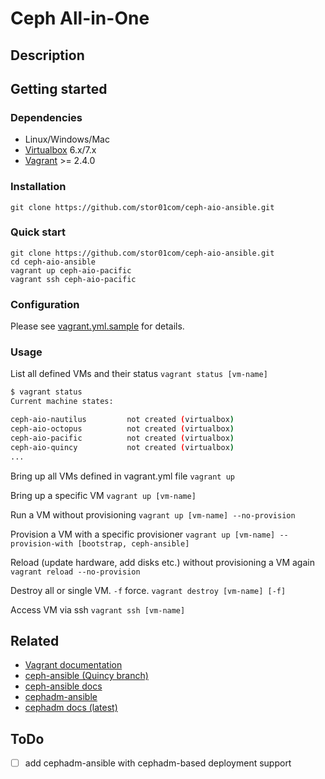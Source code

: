 # Ceph All-in-One

## Description

## Getting started

### Dependencies

* Linux/Windows/Mac
* [Virtualbox](https://www.virtualbox.org/wiki/Downloads) 6.x/7.x
* [Vagrant](https://developer.hashicorp.com/vagrant/install) >= 2.4.0

### Installation

```git clone https://github.com/stor01com/ceph-aio-ansible.git```

### Quick start

```
git clone https://github.com/stor01com/ceph-aio-ansible.git
cd ceph-aio-ansible
vagrant up ceph-aio-pacific
vagrant ssh ceph-aio-pacific
```


### Configuration

Please see [vagrant.yml.sample](vagrant.yml.sample) for details.

### Usage

List all defined VMs and their status
```vagrant status [vm-name]```

```bash
$ vagrant status
Current machine states:

ceph-aio-nautilus         not created (virtualbox)
ceph-aio-octopus          not created (virtualbox)
ceph-aio-pacific          not created (virtualbox)
ceph-aio-quincy           not created (virtualbox)
...
```

Bring up all VMs defined in vagrant.yml file
```vagrant up```

Bring up a specific VM
```vagrant up [vm-name]```

Run a VM without provisioning
```vagrant up [vm-name] --no-provision```

Provision a VM with a specific provisioner
```vagrant up [vm-name] --provision-with [bootstrap, ceph-ansible]```

Reload (update hardware, add disks etc.) without provisioning a VM again
```vagrant reload --no-provision```

Destroy all or single VM. `-f` force.
```vagrant destroy [vm-name] [-f]```

Access VM via ssh
```vagrant ssh [vm-name]```

## Related

- [Vagrant documentation](https://developer.hashicorp.com/vagrant/docs)
- [ceph-ansible (Quincy branch)](https://github.com/ceph/ceph-ansible/tree/stable-7.0)
- [ceph-ansible docs](https://docs.ceph.com/projects/ceph-ansible/en/latest/)
- [cephadm-ansible](https://github.com/ceph/cephadm-ansible)
- [cephadm docs (latest)](https://docs.ceph.com/en/latest/cephadm/)

## ToDo

- [ ] add cephadm-ansible with cephadm-based deployment support

<!--
sudo fallocate -l 2G /swapfile
sudo chmod 600 /swapfile
sudo mkswap /swapfile
sudo swapon /swapfile
sudo swapon --show
 -->

